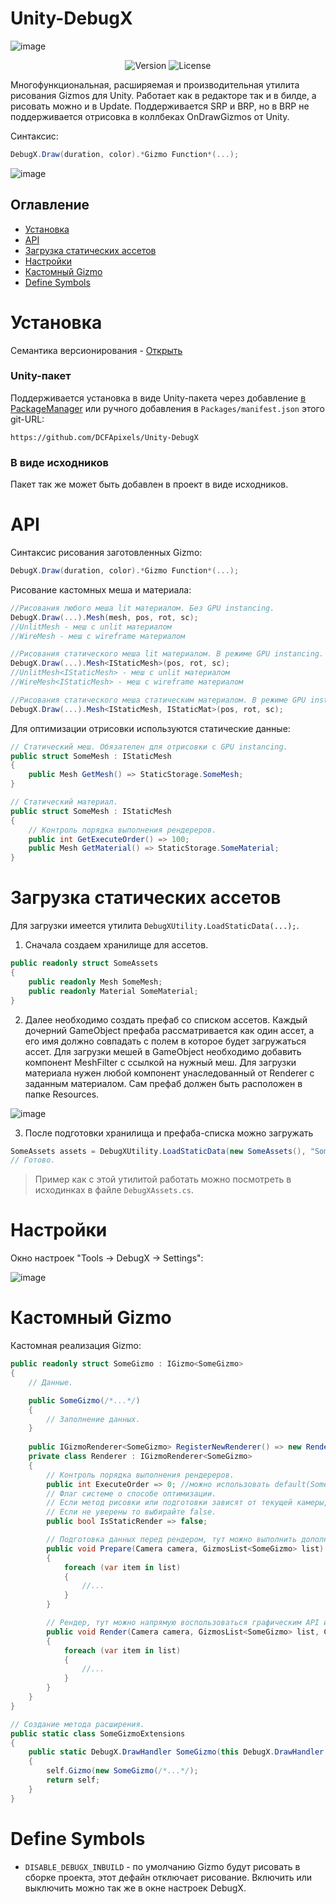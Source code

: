 # Unity-DebugX
 
![image](https://github.com/user-attachments/assets/f75e20cd-9614-41e8-887d-943987f4855d)

<p align="center">
<img alt="Version" src="https://img.shields.io/github/package-json/v/DCFApixels/Unity-DebugX?style=for-the-badge&color=1e90ff">
<img alt="License" src="https://img.shields.io/github/license/DCFApixels/Unity-DebugX?color=1e90ff&style=for-the-badge">
</p>

Многофункциональная, расширяемая и производительная утилита рисования Gizmos для Unity. Работает как в редакторе так и в билде, а рисовать можно и в Update. Поддерживается SRP и BRP, но в BRP не поддерживается отрисовка в коллбеках OnDrawGizmos от Unity. 

Синтаксис: 
```c#
DebugX.Draw(duration, color).*Gizmo Function*(...);
```

![image](https://github.com/user-attachments/assets/97d77716-145d-4357-bcb1-8601871d2fe0)

## Оглавление
- [Установка](#установка)
- [API](#api)
- [Загрузка статических ассетов](#загрузка-статических-ассетов)
- [Настройки](#настройки)
- [Кастомный Gizmo](#кастомный-gizmo)
- [Define Symbols](#define-symbols)

# Установка
Семантика версионирования - [Открыть](https://gist.github.com/DCFApixels/e53281d4628b19fe5278f3e77a7da9e8#file-dcfapixels_versioning_ru-md)
### Unity-пакет
Поддерживается установка в виде Unity-пакета через добавление [в PackageManager](https://docs.unity3d.com/2023.2/Documentation/Manual/upm-ui-giturl.html) или ручного добавления в `Packages/manifest.json` этого git-URL: 
```
https://github.com/DCFApixels/Unity-DebugX
```
### В виде исходников
Пакет так же может быть добавлен в проект в виде исходников.
</br>


# API

Синтаксис рисования заготовленных Gizmo: 
```c#
DebugX.Draw(duration, color).*Gizmo Function*(...);
```

Рисование кастомных меша и материала:
```c#
//Рисования любого меша lit материалом. Без GPU instancing. 
DebugX.Draw(...).Mesh(mesh, pos, rot, sc);
//UnlitMesh - меш с unlit материалом
//WireMesh - меш с wireframe материалом
```
```c#
//Рисования статического меша lit материалом. В режиме GPU instancing. 
DebugX.Draw(...).Mesh<IStaticMesh>(pos, rot, sc);
//UnlitMesh<IStaticMesh> - меш с unlit материалом
//WireMesh<IStaticMesh> - меш с wireframe материалом
```
```c#
//Рисования статического меша статическим материалом. В режиме GPU instancing. 
DebugX.Draw(...).Mesh<IStaticMesh, IStaticMat>(pos, rot, sc);
```

Для оптимизации отрисовки используются статические данные:
```c#
// Статический меш. Обязателен для отрисовки с GPU instancing. 
public struct SomeMesh : IStaticMesh
{
    public Mesh GetMesh() => StaticStorage.SomeMesh;
}
```
```c#
// Статический материал. 
public struct SomeMesh : IStaticMesh
{
    // Контроль порядка выполнения рендереров. 
    public int GetExecuteOrder() => 100;
    public Mesh GetMaterial() => StaticStorage.SomeMaterial;
} 
```

# Загрузка статических ассетов 
Для загрузки имеется утилита `DebugXUtility.LoadStaticData(...);`. 

1) Сначала создаем хранилище для ассетов. 
```c#
public readonly struct SomeAssets
{
    public readonly Mesh SomeMesh;
    public readonly Material SomeMaterial;
} 
```
2) Далее необходимо создать префаб со списком ассетов. Каждый дочерний GameObject префаба рассматривается как один ассет, а его имя должно совпадать с полем в которое будет загружаться ассет. Для загрузки мешей в GameObject необходимо добавить компонент MeshFilter с ссылкой на нужный меш. Для загрузки материала нужен любой компонент унаследованный от Renderer с заданным материалом. Сам префаб должен быть расположен в папке Resources. 
 
![image](https://github.com/user-attachments/assets/191dd337-81d5-43ff-b92e-e8b0927841f9)

3) После подготовки хранилища и префаба-списка можно загружать 
```c#
SomeAssets assets = DebugXUtility.LoadStaticData(new SomeAssets(), "SomeAssets");
// Готово. 
```
> Пример как с этой утилитой работать можно посмотреть в исходинках в файле `DebugXAssets.cs`.

# Настройки
Окно настроек "Tools -> DebugX -> Settings":

![image](https://github.com/user-attachments/assets/7dd981c1-1e00-4b7d-9a73-376638094689)

# Кастомный Gizmo

Кастомная реализация Gizmo:
```c#
public readonly struct SomeGizmo : IGizmo<SomeGizmo>
{
    // Данные. 

    public SomeGizmo(/*...*/)
    {
        // Заполнение данных.
    } 
    
    public IGizmoRenderer<SomeGizmo> RegisterNewRenderer() => new Renderer();
    private class Renderer : IGizmoRenderer<SomeGizmo>
    {
        // Контроль порядка выполнения рендереров. 
        public int ExecuteOrder => 0; //можно использовать default(SomeMat).GetExecutuonOrder();
        // Флаг системе о способе оптимизации.
        // Если метод рисовки или подготовки зависят от текущей камеры, то false，иначе true.
        // Если не уверены то выбирайте false. 
        public bool IsStaticRender => false;

        // Подготовка данных перед рендером, тут можно выполнить дополнительные расчеты или запланировать Job. 
        public void Prepare(Camera camera, GizmosList<SomeGizmo> list) 
        {
            foreach (var item in list)
            {
                //... 
            }
        } 

        // Рендер, тут можно напрямую воспользоваться графическим API или добавить команду в CommandBuffer. 
        public void Render(Camera camera, GizmosList<SomeGizmo> list, CommandBuffer cb)
        {
            foreach (var item in list)
            {
                //... 
            }
        }
    }
}
```
```c#
// Создание метода расширения. 
public static class SomeGizmoExtensions
{
    public static DebugX.DrawHandler SomeGizmo(this DebugX.DrawHandler self, /*...*/) 
    {
        self.Gizmo(new SomeGizmo(/*...*/);
        return self;
    }
}
```


# Define Symbols
+ `DISABLE_DEBUGX_INBUILD` - по умолчанию Gizmo будут рисовать в сборке проекта, этот дефайн отключает рисование. Включить или выключить можно так же в окне настроек DebugX.
